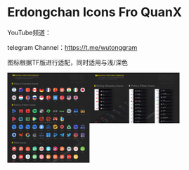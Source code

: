 # Erdongchan Icons Fro QuanX

YouTube频道：

telegram Channel：https://t.me/wutonggram

图标根据TF版进行适配，同时适用与浅/深色

<img src="https://raw.githubusercontent.com/zgwutong/QuantumultX/main/icon/Description/%E5%B1%95%E7%A4%BA.jpg" alt="展示" style="zoom:20%;" align='left'/>
<img src="https://raw.githubusercontent.com/zgwutong/QuantumultX/main/icon/Description/%E5%B1%95%E7%A4%BA02.jpg" alt="展示02" style="zoom:20%;" align='left'/>
